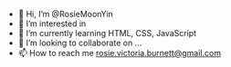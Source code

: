 - 👋 Hi, I’m @RosieMoonYin
- 👀 I’m interested in 
- 🌱 I’m currently learning HTML, CSS, JavaScript
- 💞️ I’m looking to collaborate on ...
- 📫 How to reach me rosie.victoria.burnett@gmail.com

<!---
RosieMoonYin/RosieMoonYin is a ✨ special ✨ repository because its `README.md` (this file) appears on your GitHub profile.
You can click the Preview link to take a look at your changes.
--->
